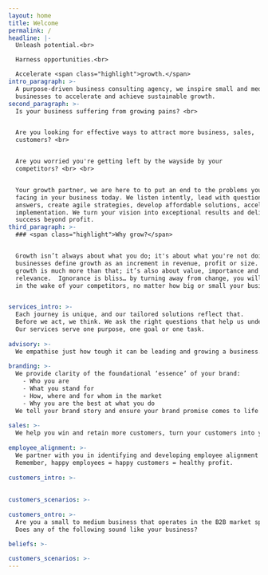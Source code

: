 ```yaml
---
layout: home
title: Welcome
permalink: /
headline: |-
  Unleash potential.<br>

  Harness opportunities.<br>

  Accelerate <span class="highlight">growth.</span>
intro_paragraph: >-
  A purpose-driven business consulting agency, we inspire small and medium
  businesses to accelerate and achieve sustainable growth.
second_paragraph: >-
  Is your business suffering from growing pains? <br> 


  Are you looking for effective ways to attract more business, sales,
  customers? <br> 


  Are you worried you're getting left by the wayside by your
  competitors? <br> <br>


  Your growth partner, we are here to to put an end to the problems you're
  facing in your business today. We listen intently, lead with questions, not
  answers, create agile strategies, develop affordable solutions, accelerate
  implementation. We turn your vision into exceptional results and deliver
  success beyond profit.
third_paragraph: >-
  ### <span class="highlight">Why grow?</span> 


  Growth isn’t always about what you do; it's about what you're not doing. Most
  businesses define growth as an increment in revenue, profit or size. To us,
  growth is much more than that; it’s also about value, importance and
  relevance.  Ignorance is bliss… by turning away from change, you will be left
  in the wake of your competitors, no matter how big or small your business is.


services_intro: >-
  Each journey is unique, and our tailored solutions reflect that. 
  Before we act, we think. We ask the right questions that help us understand your business before we offer you holistic solutions to help achieve your goals. 
  Our services serve one purpose, one goal or one task.
  
advisory: >-
  We empathise just how tough it can be leading and growing a business. We have a collaborative and personalised approach that helps you leverage your talents and personalities, to accelerate your business’s growth path.
  
branding: >-
  We provide clarity of the foundational ‘essence’ of your brand:
    - Who you are
    - What you stand for 
    - How, where and for whom in the market
    - Why you are the best at what you do
  We tell your brand story and ensure your brand promise comes to life and stays intact throughout the customer lifecycle.
  
sales: >-
  We help you win and retain more customers, turn your customers into your brand advocates and minimise customer churn, through aligning sales and marketing processes, integrating marketing and communication activities, evaluating and understanding your market and customers, being responsive and adaptive.
  
employee_alignment: >-
  We partner with you in identifying and developing employee alignment and engagement; internal branding and communication programs to inform, motivate and inspire your employees to embrace your brand, align to your culture and be the advocates to your business. 
  Remember, happy employees = happy customers = healthy profit.
  
customers_intro: >-
  
  
customers_scenarios: >-
  
customers_ontro: >-
  Are you a small to medium business that operates in the B2B market space? 
  Does any of the following sound like your business?
  
beliefs: >-

customers_scenarios: >-
---
```


